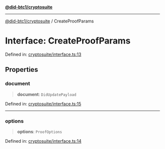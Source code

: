 [**@did-btc1/cryptosuite**](../README.md)

***

[@did-btc1/cryptosuite](../globals.md) / CreateProofParams

# Interface: CreateProofParams

Defined in: [cryptosuite/interface.ts:13](https://github.com/dcdpr/did-btc1-js/blob/4ab6f9915d95beed9bc633644c9db1539395f512/packages/cryptosuite/src/cryptosuite/interface.ts#L13)

## Properties

### document

> **document**: `DidUpdatePayload`

Defined in: [cryptosuite/interface.ts:15](https://github.com/dcdpr/did-btc1-js/blob/4ab6f9915d95beed9bc633644c9db1539395f512/packages/cryptosuite/src/cryptosuite/interface.ts#L15)

***

### options

> **options**: `ProofOptions`

Defined in: [cryptosuite/interface.ts:14](https://github.com/dcdpr/did-btc1-js/blob/4ab6f9915d95beed9bc633644c9db1539395f512/packages/cryptosuite/src/cryptosuite/interface.ts#L14)
